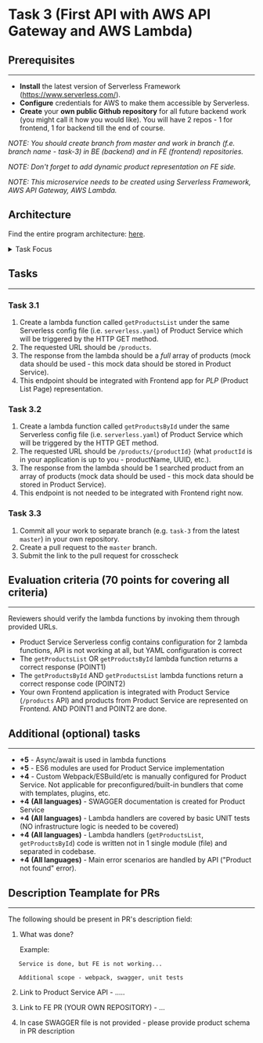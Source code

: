 # Task 3 (First API with AWS API Gateway and AWS Lambda)

## Prerequisites

---

- **Install** the latest version of Serverless Framework (https://www.serverless.com/).
- **Configure** credentials for AWS to make them accessible by Serverless.
- **Create** your **own public Github repository** for all future backend work (you might call it how you would like). You will have 2 repos - 1 for frontend, 1 for backend till the end of course.

_NOTE: You should create branch from master and work in branch (f.e. branch name - task-3) in BE (backend) and in FE (frontend) repositories._

_NOTE: Don't forget to add dynamic product representation on FE side._

_NOTE: This microservice needs to be created using Serverless Framework, AWS API Gateway, AWS Lambda._

## Architecture

Find the entire program architecture: [here](../Architecture.pdf).

<details>
  <summary>Task Focus</summary>

  The following image provides more info about task focus.

  <img src="./module_focus.png" />

</details>

## Tasks

---

### Task 3.1

1. Create a lambda function called `getProductsList` under the same Serverless config file (i.e. `serverless.yaml`) of Product Service which will be triggered by the HTTP GET method.
2. The requested URL should be `/products`.
3. The response from the lambda should be a _full_ array of products (mock data should be used - this mock data should be stored in Product Service).
4. This endpoint should be integrated with Frontend app for _PLP_ (Product List Page) representation.

### Task 3.2

1. Create a lambda function called `getProductsById` under the same Serverless config file (i.e. `serverless.yaml`) of Product Service which will be triggered by the HTTP GET method.
2. The requested URL should be `/products/{productId}` (what `productId` is in your application is up to you - productName, UUID, etc.).
3. The response from the lambda should be 1 searched product from an array of products (mock data should be used - this mock data should be stored in Product Service).
4. This endpoint is not needed to be integrated with Frontend right now.

### Task 3.3

1. Commit all your work to separate branch (e.g. `task-3` from the latest `master`) in your own repository.
2. Create a pull request to the `master` branch.
3. Submit the link to the pull request for crosscheck

## Evaluation criteria (70 points for covering all criteria)

---

Reviewers should verify the lambda functions by invoking them through provided URLs.

- Product Service Serverless config contains configuration for 2 lambda functions, API is not working at all, but YAML configuration is correct
- The `getProductsList` OR `getProductsById` lambda function returns a correct response (POINT1)
- The `getProductsById` AND `getProductsList` lambda functions return a correct response code (POINT2)
- Your own Frontend application is integrated with Product Service (`/products` API) and products from Product Service are represented on Frontend. AND POINT1 and POINT2 are done.

## Additional (optional) tasks

---

- **+5** - Async/await is used in lambda functions
- **+5** - ES6 modules are used for Product Service implementation
- **+4** - Custom Webpack/ESBuild/etc is manually configured for Product Service. Not applicable for preconfigured/built-in bundlers that come with templates, plugins, etc. 
- **+4** **(All languages)** - SWAGGER documentation is created for Product Service
- **+4** **(All languages)** - Lambda handlers are covered by basic UNIT tests (NO infrastructure logic is needed to be covered)
- **+4** **(All languages)** - Lambda handlers (`getProductsList`, `getProductsById`) code is written not in 1 single module (file) and separated in codebase.
- **+4** **(All languages)** - Main error scenarios are handled by API ("Product not found" error).

## Description Teamplate for PRs

---

The following should be present in PR's description field:

1. What was done?

   Example:

```
   Service is done, but FE is not working...

   Additional scope - webpack, swagger, unit tests
```

2. Link to Product Service API - .....
3. Link to FE PR (YOUR OWN REPOSITORY) - ...

4. In case SWAGGER file is not provided - please provide product schema in PR description
